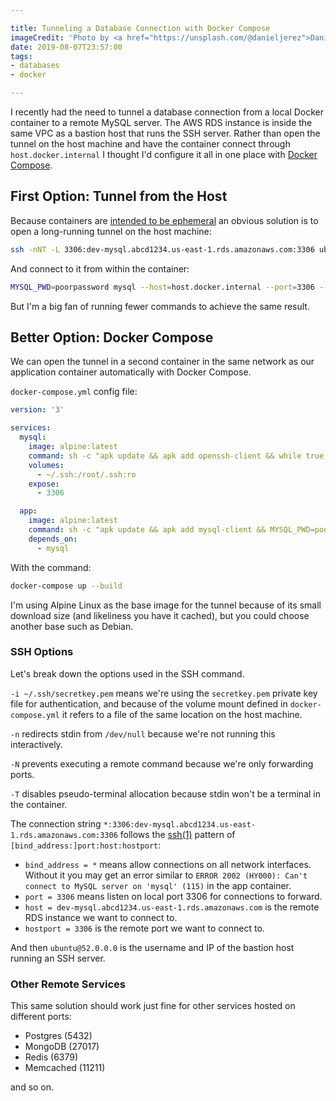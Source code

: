 ```yaml
---

title: Tunneling a Database Connection with Docker Compose
imageCredit: 'Photo by <a href="https://unsplash.com/@danieljerez">Daniel Jerez</a> on <a href="https://unsplash.com/photos/CD4WHrWio6Q">Unsplash</a>'
date: 2019-08-07T23:57:00
tags:
- databases
- docker

---
```


I recently had the need to tunnel a database connection from a local Docker container to a remote MySQL server. The AWS RDS instance is inside the same VPC as a bastion host that runs the SSH server. Rather than open the tunnel on the host machine and have the container connect through `host.docker.internal` I thought I'd configure it all in one place with [Docker Compose](https://docs.docker.com/compose/).

## First Option: Tunnel from the Host

Because containers are [intended to be ephemeral](https://docs.docker.com/develop/develop-images/dockerfile_best-practices/#create-ephemeral-containers) an obvious solution is to open a long-running tunnel on the host machine:

```bash
ssh -nNT -L 3306:dev-mysql.abcd1234.us-east-1.rds.amazonaws.com:3306 ubuntu@52.0.0.0
```

And connect to it from within the container:

```bash
MYSQL_PWD=poorpassword mysql --host=host.docker.internal --port=3306 --user=dev --execute "SELECT 1"
```

But I'm a big fan of running fewer commands to achieve the same result.

## Better Option: Docker Compose

We can open the tunnel in a second container in the same network as our application container automatically with Docker Compose.

`docker-compose.yml` config file:

```yaml
version: '3'

services:
  mysql:
    image: alpine:latest
    command: sh -c "apk update && apk add openssh-client && while true; do ssh -i ~/.ssh/secretkey.pem -nNT -L *:3306:dev-mysql.abcd1234.us-east-1.rds.amazonaws.com:3306 ubuntu@52.0.0.0; done"
    volumes:
      - ~/.ssh:/root/.ssh:ro
    expose:
      - 3306

  app:
    image: alpine:latest
    command: sh -c "apk update && apk add mysql-client && MYSQL_PWD=poorpassword --host=mysql --port=3306 --user=dev --execute 'SELECT 1'"
    depends_on:
      - mysql
```

With the command:

```bash
docker-compose up --build
```

I'm using Alpine Linux as the base image for the tunnel because of its small download size (and likeliness you have it cached), but you could choose another base such as Debian.

### SSH Options

Let's break down the options used in the SSH command.

`-i ~/.ssh/secretkey.pem` means we're using the `secretkey.pem` private key file for authentication, and because of the volume mount defined in `docker-compose.yml` it refers to a file of the same location on the host machine.

`-n` redirects stdin from `/dev/null` because we're not running this interactively.

`-N` prevents executing a remote command because we're only forwarding ports.

`-T` disables pseudo-terminal allocation because stdin won't be a terminal in the container.

The connection string `*:3306:dev-mysql.abcd1234.us-east-1.rds.amazonaws.com:3306` follows the [ssh(1)](https://linux.die.net/man/1/ssh) pattern of `[bind_address:]port:host:hostport`:

- `bind_address = *` means allow connections on all network interfaces. Without it you may get an error similar to `ERROR 2002 (HY000): Can't connect to MySQL server on 'mysql' (115)` in the app container.
- `port = 3306` means listen on local port 3306 for connections to forward.
- `host = dev-mysql.abcd1234.us-east-1.rds.amazonaws.com` is the remote RDS instance we want to connect to.
- `hostport = 3306` is the remote port we want to connect to.

And then `ubuntu@52.0.0.0` is the username and IP of the bastion host running an SSH server.

### Other Remote Services

This same solution should work just fine for other services hosted on different ports:

- Postgres (5432)
- MongoDB (27017)
- Redis (6379)
- Memcached (11211)

and so on.
